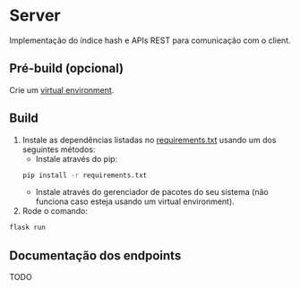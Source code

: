 # Server
Implementação do índice hash e APIs REST para comunicação com o client.

## Pré-build (opcional)
Crie um [virtual environment](https://docs.python.org/3/library/venv.html).

## Build
1. Instale as dependências listadas no [requirements.txt](requirements.txt) usando um dos seguintes métodos:
    - Instale através do pip:
    ```sh
    pip install -r requirements.txt
    ```
    - Instale através do gerenciador de pacotes do seu sistema (não funciona caso esteja usando um virtual environment).
2. Rode o comando:
```sh
flask run
```
## Documentação dos endpoints
TODO
